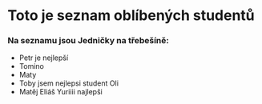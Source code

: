 # Toto je seznam oblíbených studentů

### Na seznamu jsou Jedničky na třebešíně:

- Petr je nejlepší
- Tomino
- Maty
- Toby
jsem nejlepsi student 
Oli
- Matěj Eliáš
Yuriiii najlepši
